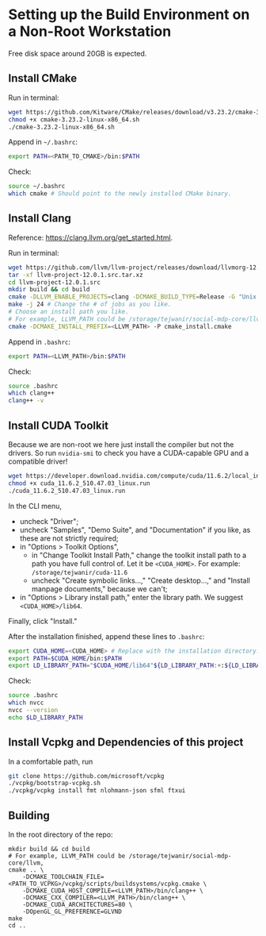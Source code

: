 # Setting up the Build Environment on a Non-Root Workstation

Free disk space around 20GB is expected.

## Install CMake

Run in terminal:

```bash
wget https://github.com/Kitware/CMake/releases/download/v3.23.2/cmake-3.23.2-linux-x86_64.sh
chmod +x cmake-3.23.2-linux-x86_64.sh
./cmake-3.23.2-linux-x86_64.sh
```
Append in `~/.bashrc`:
```bash
export PATH=<PATH_TO_CMAKE>/bin:$PATH
```
Check:
```bash
source ~/.bashrc
which cmake # Should point to the newly installed CMake binary.
```

## Install Clang

Reference: https://clang.llvm.org/get_started.html.

Run in terminal:

```bash
wget https://github.com/llvm/llvm-project/releases/download/llvmorg-12.0.1/llvm-project-12.0.1.src.tar.xz
tar -xf llvm-project-12.0.1.src.tar.xz
cd llvm-project-12.0.1.src
mkdir build && cd build
cmake -DLLVM_ENABLE_PROJECTS=clang -DCMAKE_BUILD_TYPE=Release -G "Unix Makefiles" ../llvm
make -j 24 # Change the # of jobs as you like.
# Choose an install path you like.
# For example, LLVM_PATH could be /storage/tejwanir/social-mdp-core/llvm,
cmake -DCMAKE_INSTALL_PREFIX=<LLVM_PATH> -P cmake_install.cmake
```
Append in `.bashrc`:
```bash
export PATH=<LLVM_PATH>/bin:$PATH
```
Check:
```bash
source .bashrc
which clang++
clang++ -v
```

## Install CUDA Toolkit

Because we are non-root we here just install the compiler but not the drivers. So run `nvidia-smi` to check you have a CUDA-capable GPU and a compatible driver!

```bash
wget https://developer.download.nvidia.com/compute/cuda/11.6.2/local_installers/cuda_11.6.2_510.47.03_linux.run
chmod +x cuda_11.6.2_510.47.03_linux.run
./cuda_11.6.2_510.47.03_linux.run
```

In the CLI menu,
* uncheck "Driver";
* uncheck "Samples", "Demo Suite", and "Documentation" if you like, as these are not strictly required;
* in "Options > Toolkit Options",
  * in "Change Toolkit Install Path," change the toolkit install path to a path you have full control of. Let it be `<CUDA_HOME>`. For example: `/storage/tejwanir/cuda-11.6`
  * uncheck "Create symbolic links...," "Create desktop...," and "Install manpage documents," because we can't;
* in "Options > Library install path," enter the library path. We suggest `<CUDA_HOME>/lib64`. 

Finally, click "Install."

After the installation finished, append these lines to `.bashrc`:
```bash
export CUDA_HOME=<CUDA_HOME> # Replace with the installation directory.
export PATH=$CUDA_HOME/bin:$PATH
export LD_LIBRARY_PATH="$CUDA_HOME/lib64"${LD_LIBRARY_PATH:+:${LD_LIBRARY_PATH}}
```

Check:
```bash
source .bashrc
which nvcc
nvcc --version
echo $LD_LIBRARY_PATH
```
## Install Vcpkg and Dependencies of this project

In a comfortable path, run
```bash
git clone https://github.com/microsoft/vcpkg
./vcpkg/bootstrap-vcpkg.sh
./vcpkg/vcpkg install fmt nlohmann-json sfml ftxui
```

## Building
In the root directory of the repo:
```shell
mkdir build && cd build
# For example, LLVM_PATH could be /storage/tejwanir/social-mdp-core/llvm,
cmake .. \
    -DCMAKE_TOOLCHAIN_FILE=<PATH_TO_VCPKG>/vcpkg/scripts/buildsystems/vcpkg.cmake \
	-DCMAKE_CUDA_HOST_COMPILE=<LLVM_PATH>/bin/clang++ \  
	-DCMAKE_CXX_COMPILER=<LLVM_PATH>/bin/clang++ \
	-DCMAKE_CUDA_ARCHITECTURES=80 \
	-DOpenGL_GL_PREFERENCE=GLVND
make
cd ..
```